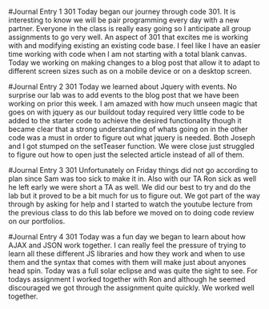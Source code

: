 #Journal Entry 1 301
Today began our journey through code 301. It is interesting to know we will be pair programming every day with a new partner. Everyone in the class is really easy going so I anticipate all group assignments to go very well. An aspect of 301 that excites me is working with and modifying existing an existing code base. I feel like I have an easier time working with code when I am not starting with a total blank canvas. Today we working on making changes to a blog post that allow it to adapt to different screen sizes such as on a mobile device or on a desktop screen.

#Journal Entry 2 301
Today we learned about Jquery with events. No surprise our lab was to add events to the blog post that we have been working on prior this week. I am amazed with how much unseen magic that goes on with jquery as our buildout today required very little code to be added to the starter code to achieve the desired functionality though it became clear that a strong understanding of whats going on in the other code was a must in order to figure out what jquery is needed. Both Joseph and I got stumped on the setTeaser function. We were close just struggled to figure out how to open just the selected article instead of all of them.

#Journal Entry 3 301
Unfortunately on Friday things did not go according to plan since Sam was too sick to make it in. Also with our TA Ron sick as well he left early we were short a TA as well. We did our best to try and do the lab but it proved to be a bit much for us to figure out. We got part of the way through by asking for help and I started to watch the youtube lecture from the previous class to do this lab before we moved on to doing code review on our portfolios.

#Journal Entry 4 301
Today was a fun day we began to learn about how AJAX and JSON work together. I can really feel the pressure of trying to learn all these different JS libraries and how they work and when to use them and the syntax that comes with them will make just about anyones head spin. Today was a full solar eclipse and was quite the sight to see. For todays assignment I worked together with Ron and although he seemed discouraged we got through the assignment quite quickly. We worked well together.
